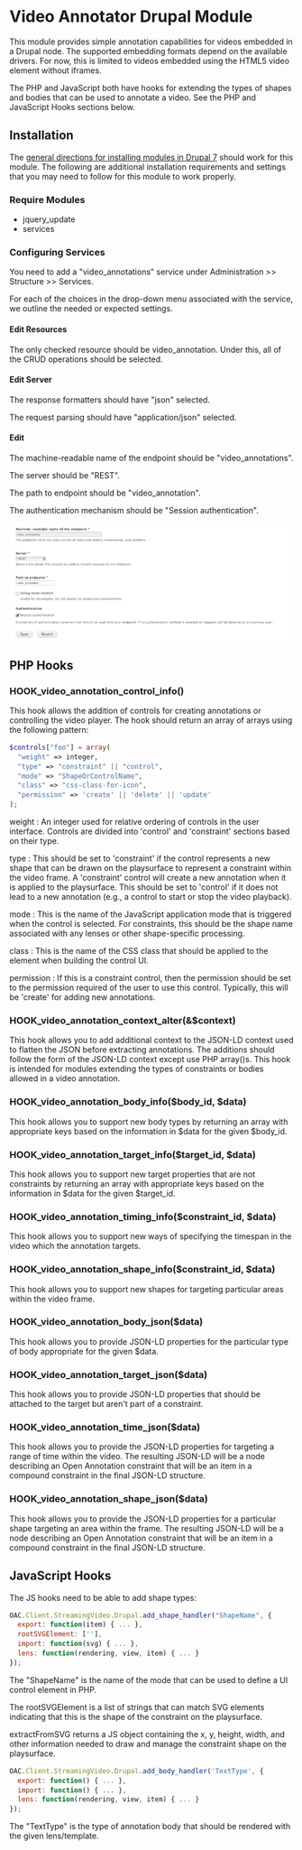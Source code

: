 # Video Annotator Drupal Module

This module provides simple annotation capabilities for videos embedded in a
Drupal node. The supported embedding formats depend on the available drivers.
For now, this is limited to videos embedded using the HTML5 video element
without iframes.

The PHP and JavaScript both have hooks for extending the types of shapes and
bodies that can be used to annotate a video. See the PHP and JavaScript Hooks sections below.

## Installation

The [general directions for installing modules in Drupal 7](https://drupal.org/documentation/install/modules-themes/modules-7)
should work for this module. The following are additional installation
requirements and settings that you may need to follow for this module to work
properly.

### Require Modules

* jquery_update
* services

### Configuring Services

You need to add a "video_annotations" service under Administration >> Structure >> Services.

For each of the choices in the drop-down menu associated with the service, 
we outline the needed or expected settings.

#### Edit Resources

The only checked resource should be video_annotation. Under this, all of the
CRUD operations should be selected.

#### Edit Server

The response formatters should have "json" selected.

The request parsing should have "application/json" selected.

#### Edit

The machine-readable name of the endpoint should be "video_annotations".

The server should be "REST".

The path to endpoint should be "video_annotation".

The authentication mechanism should be "Session authentication".

![Service Endpoint Configuration Screen](images/docs/Service-Endpoint-Definition.png)

## PHP Hooks

### HOOK_video_annotation_control_info()

This hook allows the addition of controls for creating annotations or
controlling the video player. The hook should return an array of arrays using
the following pattern:

```php
$controls["foo"] = array(
  "weight" => integer,
  "type" => "constraint" || "control",
  "mode" => "ShapeOrControlName",
  "class" => "css-class-for-icon",
  "permission" => 'create' || 'delete' || 'update'
);
```

weight 
:   An integer used for relative ordering of controls in the user
interface. Controls are divided into 'control' and 'constraint' sections 
based on their type.

type
:   This should be set to 'constraint' if the control represents a new shape 
that can be drawn on the playsurface to represent a constraint within the 
video frame. A 'constraint' control will create a new annotation when it is 
applied to the playsurface. This should be set to 'control' if it does not 
lead to a new annotation (e.g., a control to start or stop the video 
playback).

mode
:   This is the name of the JavaScript application mode that is triggered 
when the control is selected. For constraints, this should be the shape name 
associated with any lenses or other shape-specific processing.

class
:   This is the name of the CSS class that should be applied to the <a/> 
element when building the control UI.

permission
:   If this is a constraint control, then the permission should be set to 
the permission required of the user to use this control. Typically, this 
will be 'create' for adding new annotations.


### HOOK_video_annotation_context_alter(&$context)

This hook allows you to add additional context to the JSON-LD context used 
to flatten the JSON before extracting annotations. The additions should 
follow the form of the JSON-LD context except use PHP array()s. This hook is 
intended for modules extending the types of constraints or bodies allowed in 
a video annotation.


### HOOK_video_annotation_body_info($body_id, $data)

This hook allows you to support new body types by returning an array with 
appropriate keys based on the information in $data for the given $body_id.


### HOOK_video_annotation_target_info($target_id, $data)

This hook allows you to support new target properties that are not 
constraints by returning an array with appropriate keys based on the 
information in $data for the given $target_id.


### HOOK_video_annotation_timing_info($constraint_id, $data)

This hook allows you to support new ways of specifying the timespan in the 
video which the annotation targets.


### HOOK_video_annotation_shape_info($constraint_id, $data)

This hook allows you to support new shapes for targeting particular areas 
within the video frame.


### HOOK_video_annotation_body_json($data)

This hook allows you to provide JSON-LD properties for the particular type 
of body appropriate for the given $data.


### HOOK_video_annotation_target_json($data)

This hook allows you to provide JSON-LD properties that should be attached 
to the target but aren't part of a constraint.


### HOOK_video_annotation_time_json($data)

This hook allows you to provide the JSON-LD properties for targeting a range 
of time within the video. The resulting JSON-LD will be a node describing an 
Open Annotation constraint that will be an item in a compound constraint in 
the final JSON-LD structure.


### HOOK_video_annotation_shape_json($data)

This hook allows you to provide the JSON-LD properties for a particular 
shape targeting an area within the frame. The resulting JSON-LD will be a 
node describing an Open Annotation constraint that will be an item in a 
compound constraint in the final JSON-LD structure.



## JavaScript Hooks

The JS hooks need to be able to add shape types:

```JavaScript
OAC.Client.StreamingVideo.Drupal.add_shape_handler("ShapeName", {
  export: function(item) { ... },
  rootSVGElement: [''],
  import: function(svg) { ... },
  lens: function(rendering, view, item) { ... }
});
```

The "ShapeName" is the name of the mode that can be used to define a UI 
control element in PHP.

The rootSVGElement is a list of strings that can match SVG elements 
indicating that this is the shape of the constraint on the playsurface.

extractFromSVG returns a JS object containing the x, y, height, width, and 
other information needed to draw and manage the constraint shape on the 
playsurface.

```JavaScript
OAC.Client.StreamingVideo.Drupal.add_body_handler('TextType', {
  export: function() { ... },
  import: function() { ... },
  lens: function(rendering, view, item) { ... }
});
```

The "TextType" is the type of annotation body that should be rendered with 
the given lens/template.

